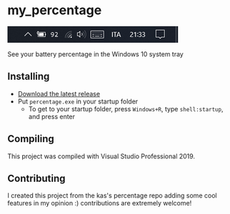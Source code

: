 # my_percentage

![](https://raw.githubusercontent.com/JacopoBucchioni/my_percentage/master/my_percentage.png)

See your battery percentage in the Windows 10 system tray

## Installing

* [Download the latest release](https://github.com/JacopoBucchioni/my_percentage/releases)
* Put `percentage.exe` in your startup folder
  * To get to your startup folder, press `Windows+R`, type `shell:startup`, and press enter

## Compiling

This project was compiled with Visual Studio Professional 2019.

## Contributing

I created this project from the kas's percentage repo adding some cool features in my opinion :) contributions are extremely welcome!

